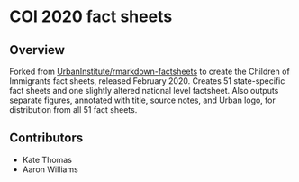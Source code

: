 # COI 2020 fact sheets

## Overview

Forked from [UrbanInstitute/rmarkdown-factsheets](https://github.com/UrbanInstitute/rmarkdown-factsheets) to create the Children of Immigrants fact sheets, released February 2020. Creates 51 state-specific fact sheets and one slightly altered national level factsheet. Also outputs separate figures, annotated with title, source notes, and Urban logo, for distribution from all 51 fact sheets. 

## Contributors

* Kate Thomas
* Aaron Williams 

